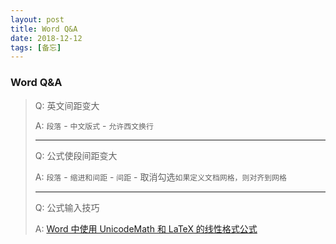 ```yaml
---
layout: post
title: Word Q&A
date: 2018-12-12
tags: [备忘]
---
```


### Word Q&A

>Q: 英文间距变大
>
>A: `段落` - `中文版式` - `允许西文换行`
>
>---
>
>Q: 公式使段间距变大
>
>A: `段落` - `缩进和间距` - `间距` - 取消勾选`如果定义文档网格，则对齐到网格`
>
>---
>
>Q: 公式输入技巧
>
>A: [Word 中使用 UnicodeMath 和 LaTeX 的线性格式公式](https://support.office.com/zh-cn/article/word-%E4%B8%AD%E4%BD%BF%E7%94%A8-unicodemath-%E5%92%8C-latex-%E7%9A%84%E7%BA%BF%E6%80%A7%E6%A0%BC%E5%BC%8F%E5%85%AC%E5%BC%8F-2e00618d-b1fd-49d8-8cb4-8d17f25754f8?ui=zh-CN&rs=zh-CN&ad=CN)